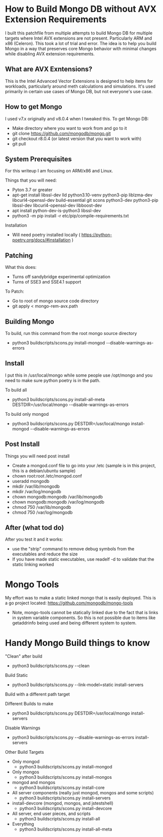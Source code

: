 # How to Build Mongo DB without AVX Extension Requirements

I built this patchfile from multiple attempts to build Mongo DB for multiple targets where Intel AVX extensions are not present.  Particularly ARM and x86 (Celeron).  This took a lot of trial and error.  The idea is to help you build Mongo in a way that preserves core Mongo behavior with minimal changes while disabling AVX extension requirements.

## What are AVX Exntensions?

This is the Intel Advanced Vector Extensions is designed to help items for workloads, particularly around meth calculations and simulations.  It's used primarily in certain use cases of Mongo DB, but not everyone's use case.

## How to get Mongo

I used v7.x originally and v8.0.4 when I tweaked this.  To get Mongo DB:
* Make directory where you want to work from and go to it
* git clone https://github.com/mongodb/mongo.git
* git checkout r8.0.4 (or latest version that you want to work with)
* git pull

## System Prerequisites

For this writeup I am focusing on ARM/x86 and Linux.

Things that you will need:
* Pyton 3.7 or greater
* apt-get install libssl-dev lld python3.10-venv python3-pip liblzma-dev libcurl4-openssl-dev build-essential git scons python3-dev python3-pip libssl-dev libcurl4-openssl-dev libboost-dev
* apt install python-dev-is-python3 libssl-dev
* python3 -m pip install -r etc/pip/compile-requirements.txt

Installation
* Will need poetry installed locally ( https://python-poetry.org/docs/#installation )

## Patching

What this does:
* Turns off sandybridge experimental optimization
* Turns of SSE3 and SSE4.1 support

To Patch:
* Go to root of mongo source code directory
* git apply < mongo-rem-avx.path

## Building Mongo
To build, run this command from the root mongo source directory
* python3 buildscripts/scons.py install-mongod --disable-warnings-as-errors

## Install

I put this in /usr/local/mongo while some people use /opt/mongo and you need to make sure python poetry is in the path.

To build all
* python3 buildscripts/scons.py install-all-meta DESTDIR=/usr/local/mongo --disable-warnings-as-errors

To build only mongod
* python3 buildscripts/scons.py DESTDIR=/usr/local/mongo install-mongod --disable-warnings-as-errors

## Post Install
Things you will need post install
* Create a mongod.conf file to go into your /etc (sample is in this project, this is a debian/ubuntu sample)
* chown root:root /etc/mongod.conf
* useradd mongodb
* mkdir /var/lib/mongodb
* mkdir /var/log/mongodb
* chown mongodb:mongodb /var/lib/mongodb
* chown mongodb:mongodb /var/log/mongodb
* chmod 750 /var/lib/mongodb
* chmod 750 /var/log/mongodb

## After (what tod do)

After you test it and it works:
* use the "strip" command to remove debug symbols from the executables and reduce the size
* If you have made static executables, use readelf -d <filename> to validate that the static linking worked

# Mongo Tools

My effort was to make a static linked mongo that is easily deployed.  This is a go project located: https://github.com/mongodb/mongo-tools

* Note, mongo-tools cannot be statically linked due to the fact that is links in system variable components.  So this is not possible due to items like getaddrinfo being used and being different system to system.

# Handy Mongo Build things to know

"Clean" after build
* python3 buildscripts/scons.py --clean

Build Static
* python3 buildscripts/scons.py --link-model=static install-servers

Build with a different path target

Different Builds to make
* python3 buildscripts/scons.py DESTDIR=/usr/local/mongo install-servers

Disable Warnings
* python3 buildscripts/scons.py --disable-warnings-as-errors install-servers

Other Build Targets
* Only mongod
  * python3 buildscripts/scons.py install-mongod
* Only mongos
  * python3 buildscripts/scons.py install-mongos
* mongod and mongos
  * python3 buildscripts/scons.py install-core
* All server components (really just mongod, mongos and some scripts)
  * python3 buildscripts/scons.py install-servers
* install-devcore (mongod, mongos, and jstestshell)
  * python3 buildscripts/scons.py install-devcore
* All server, end user pieces, and scripts
  * python3 buildscripts/scons.py install-all
* Everything
  * python3 buildscripts/scons.py install-all-meta
